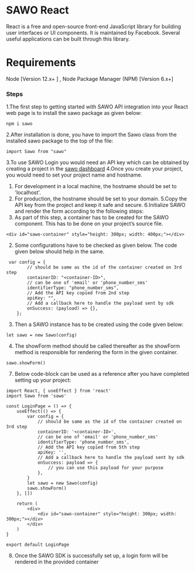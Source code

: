 # SAWO React 
React is a free and open-source front-end JavaScript library for building user interfaces or UI components. It is maintained by Facebook. Several useful applications can be built through this library.
# Requirements
Node [Version 12.x+ ] , Node Package Manager (NPM) [Version 6.x+]

### Steps
1.The first step to getting started with SAWO API integration into your React web page is to install the sawo package as given below:
```
npm i sawo

```
2.After installation is done, you have to import the Sawo class from the installed sawo package to the top of the file:
```
import Sawo from "sawo"

```
3.To use SAWO Login you would need an API key which can be obtained by creating a project in the 
[sawo dashboard](https://dev.sawolabs.com/)
4.Once you create your project, you would need to set your project name and hostname.
  1. For development in a local machine, the hostname should be set to 'localhost'.
  2. For production, the hostname should be set to your domain. 
5.Copy the API key from the project and keep it safe and secure.
6.Initialize SAWO and render the form according to the following steps:
  1. As part of this step, a container has to be created for the SAWO component. This has to be done on your project’s source file.
```
<div id="sawo-container" style="height: 300px; width: 400px;"></div>

```
  2. Some configurations have to be checked as given below. The code given below should help in the same.
```
 var config = {
        // should be same as the id of the container created on 3rd step
        containerID: "<container-ID>",
        // can be one of 'email' or 'phone_number_sms'
        identifierType: "phone_number_sms",
        // Add the API key copied from 2nd step
        apiKey: "",
        // Add a callback here to handle the payload sent by sdk
        onSuccess: (payload) => {},
    };

```
  3. Then a SAWO instance has to be created using the code given below:
```
let sawo = new Sawo(config)

```
  4. The showForm method should be called thereafter as the showForm method is responsible for rendering the form in the given container.
```
sawo.showForm()

```
7. Below code-block can be used as a reference after you have completed setting up your project:
```
import React, { useEffect } from 'react'
import Sawo from 'sawo'

const LoginPage = () => {
    useEffect(() => {
        var config = {
            // should be same as the id of the container created on 3rd step
            containerID: '<container-ID>',
            // can be one of 'email' or 'phone_number_sms'
            identifierType: 'phone_number_sms',
            // Add the API key copied from 5th step
            apiKey: '',
            // Add a callback here to handle the payload sent by sdk
            onSuccess: payload => {
                // you can use this payload for your purpose
            },
        }
        let sawo = new Sawo(config)
        sawo.showForm()
    }, [])

    return (
        <div>
            <div id="sawo-container" style="height: 300px; width: 300px;"></div>
        </div>
    )
}

export default LoginPage

```
8. Once the SAWO SDK is successfully set up, a login form will be rendered in the provided container 


